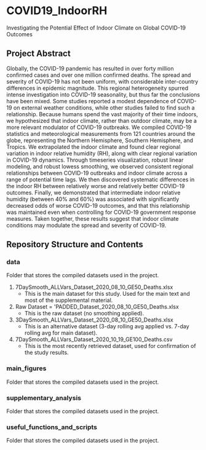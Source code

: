 # COVID19_IndoorRH
Investigating the Potential Effect of Indoor Climate on Global COVID-19 Outcomes

## Project Abstract 
Globally, the COVID-19 pandemic has resulted in over forty million confirmed cases and over one million confirmed deaths. The spread and severity of COVID-19 has not been uniform, with considerable inter-country differences in epidemic magnitude. This regional heterogeneity spurred intense investigation into COVID-19 seasonality, but thus far the conclusions have been mixed. Some studies reported a modest dependence of COVID-19 on external weather conditions, while other studies failed to find such a relationship. Because humans spend the vast majority of their time indoors, we hypothesized that indoor climate, rather than outdoor climate, may be a more relevant modulator of COVID-19 outbreaks. We compiled COVID-19 statistics and meteorological measurements from 121 countries around the globe, representing the Northern Hemisphere, Southern Hemisphere, and Tropics. We extrapolated the indoor climate and found clear regional variation in indoor relative humidity (RH), along with clear regional variation in COVID-19 dynamics. Through timeseries visualization, robust linear modeling, and robust lowess smoothing, we observed consistent regional relationships between COVID-19 outbreaks and indoor climate across a range of potential time lags. We then discovered systematic differences in the indoor RH between relatively worse and relatively better COVID-19 outcomes. Finally, we demonstrated that intermediate indoor relative humidity (between 40\% and 60\%) was associated with significantly decreased odds of worse COVID-19 outcomes, and that this relationship was maintained even when controlling for COVID-19 government response measures. Taken together, these results suggest that indoor climate conditions may modulate the spread and severity of COVID-19.


## Repository Structure and Contents

### data 
Folder that stores the compiled datasets used in the project. 

1. 7DaySmooth_ALLVars_Dataset_2020_08_10_GE50_Deaths.xlsx
   * This is the main dataset for this study. Used for the main text and most of the supplemental material. 
2. Raw Dataset = 'PADDED_Dataset_2020_08_10_GE50_Deaths.xlsx
   * This is the raw dataset (no smoothing applied). 
3. 3DaySmooth_ALLVars_Dataset_2020_08_10_GE50_Deaths.xlsx
   * This is an alternative dataset (3-day rolling avg applied vs. 7-day rolling avg for main dataset). 
4. 7DaySmooth_ALLVars_Dataset_2020_10_19_GE100_Deaths.csv
   * This is the most recently retrieved dataset, used for confirmation of the study results. 

### main_figures 
Folder that stores the compiled datasets used in the project. 

### supplementary_analysis
Folder that stores the compiled datasets used in the project. 

### useful_functions_and_scripts 
Folder that stores the compiled datasets used in the project. 
